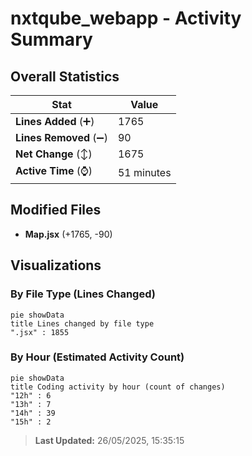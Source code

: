 # nxtqube_webapp - Activity Summary 

## Overall Statistics

| Stat                   | Value                                                             |
| ---------------------- | ----------------------------------------------------------------- |
| **Lines Added** (➕)   | 1765                                          |
| **Lines Removed** (➖) | 90                                        |
| **Net Change** (↕)    | 1675                |
| **Active Time** (⌚)   | 51 minutes |


## Modified Files
- **Map.jsx** (+1765, -90)

## Visualizations

### By File Type (Lines Changed)

```mermaid
pie showData
title Lines changed by file type
".jsx" : 1855
```

### By Hour (Estimated Activity Count)

```mermaid
pie showData
title Coding activity by hour (count of changes)
"12h" : 6
"13h" : 7
"14h" : 39
"15h" : 2
```


> **Last Updated:** 26/05/2025, 15:35:15